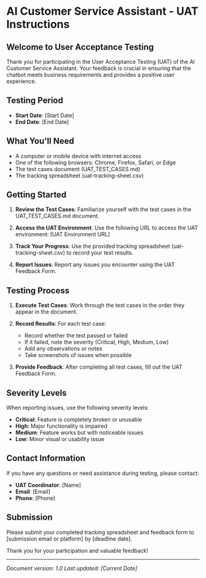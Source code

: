 # AI Customer Service Assistant - UAT Instructions

## Welcome to User Acceptance Testing

Thank you for participating in the User Acceptance Testing (UAT) of the AI Customer Service Assistant. Your feedback is crucial in ensuring that the chatbot meets business requirements and provides a positive user experience.

## Testing Period

- **Start Date**: [Start Date]
- **End Date**: [End Date]

## What You'll Need

- A computer or mobile device with internet access
- One of the following browsers: Chrome, Firefox, Safari, or Edge
- The test cases document (UAT_TEST_CASES.md)
- The tracking spreadsheet (uat-tracking-sheet.csv)

## Getting Started

1. **Review the Test Cases**: Familiarize yourself with the test cases in the UAT_TEST_CASES.md document.

2. **Access the UAT Environment**: Use the following URL to access the UAT environment:
   [UAT Environment URL]

3. **Track Your Progress**: Use the provided tracking spreadsheet (uat-tracking-sheet.csv) to record your test results.

4. **Report Issues**: Report any issues you encounter using the UAT Feedback Form.

## Testing Process

1. **Execute Test Cases**: Work through the test cases in the order they appear in the document.

2. **Record Results**: For each test case:
   - Record whether the test passed or failed
   - If it failed, note the severity (Critical, High, Medium, Low)
   - Add any observations or notes
   - Take screenshots of issues when possible

3. **Provide Feedback**: After completing all test cases, fill out the UAT Feedback Form.

## Severity Levels

When reporting issues, use the following severity levels:

- **Critical**: Feature is completely broken or unusable
- **High**: Major functionality is impaired
- **Medium**: Feature works but with noticeable issues
- **Low**: Minor visual or usability issue

## Contact Information

If you have any questions or need assistance during testing, please contact:

- **UAT Coordinator**: [Name]
- **Email**: [Email]
- **Phone**: [Phone]

## Submission

Please submit your completed tracking spreadsheet and feedback form to [submission email or platform] by [deadline date].

Thank you for your participation and valuable feedback!

---

*Document version: 1.0*
*Last updated: [Current Date]*
